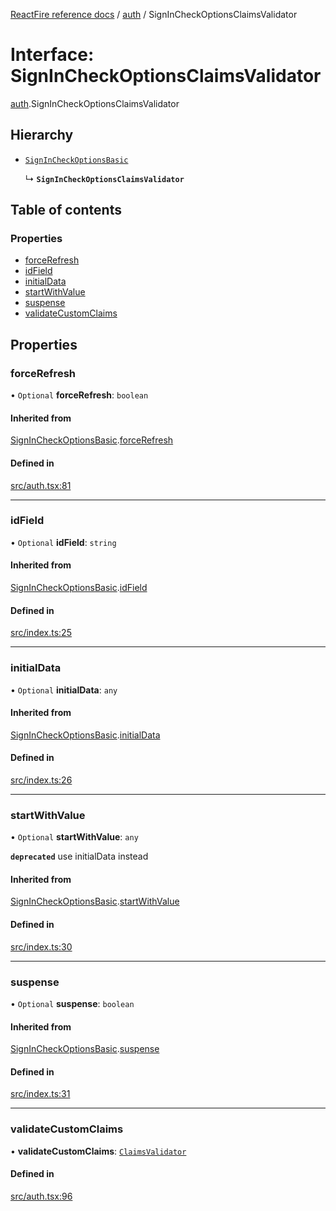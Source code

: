 [ReactFire reference docs](../README.md) / [auth](../modules/auth.md) / SignInCheckOptionsClaimsValidator

# Interface: SignInCheckOptionsClaimsValidator

[auth](../modules/auth.md).SignInCheckOptionsClaimsValidator

## Hierarchy

- [`SignInCheckOptionsBasic`](auth.signincheckoptionsbasic.md)

  ↳ **`SignInCheckOptionsClaimsValidator`**

## Table of contents

### Properties

- [forceRefresh](auth.signincheckoptionsclaimsvalidator.md#forcerefresh)
- [idField](auth.signincheckoptionsclaimsvalidator.md#idfield)
- [initialData](auth.signincheckoptionsclaimsvalidator.md#initialdata)
- [startWithValue](auth.signincheckoptionsclaimsvalidator.md#startwithvalue)
- [suspense](auth.signincheckoptionsclaimsvalidator.md#suspense)
- [validateCustomClaims](auth.signincheckoptionsclaimsvalidator.md#validatecustomclaims)

## Properties

### forceRefresh

• `Optional` **forceRefresh**: `boolean`

#### Inherited from

[SignInCheckOptionsBasic](auth.signincheckoptionsbasic.md).[forceRefresh](auth.signincheckoptionsbasic.md#forcerefresh)

#### Defined in

[src/auth.tsx:81](https://github.com/FirebaseExtended/reactfire/blob/main/src/auth.tsx#L81)

___

### idField

• `Optional` **idField**: `string`

#### Inherited from

[SignInCheckOptionsBasic](auth.signincheckoptionsbasic.md).[idField](auth.signincheckoptionsbasic.md#idfield)

#### Defined in

[src/index.ts:25](https://github.com/FirebaseExtended/reactfire/blob/main/src/index.ts#L25)

___

### initialData

• `Optional` **initialData**: `any`

#### Inherited from

[SignInCheckOptionsBasic](auth.signincheckoptionsbasic.md).[initialData](auth.signincheckoptionsbasic.md#initialdata)

#### Defined in

[src/index.ts:26](https://github.com/FirebaseExtended/reactfire/blob/main/src/index.ts#L26)

___

### startWithValue

• `Optional` **startWithValue**: `any`

**`deprecated`** use initialData instead

#### Inherited from

[SignInCheckOptionsBasic](auth.signincheckoptionsbasic.md).[startWithValue](auth.signincheckoptionsbasic.md#startwithvalue)

#### Defined in

[src/index.ts:30](https://github.com/FirebaseExtended/reactfire/blob/main/src/index.ts#L30)

___

### suspense

• `Optional` **suspense**: `boolean`

#### Inherited from

[SignInCheckOptionsBasic](auth.signincheckoptionsbasic.md).[suspense](auth.signincheckoptionsbasic.md#suspense)

#### Defined in

[src/index.ts:31](https://github.com/FirebaseExtended/reactfire/blob/main/src/index.ts#L31)

___

### validateCustomClaims

• **validateCustomClaims**: [`ClaimsValidator`](auth.claimsvalidator.md)

#### Defined in

[src/auth.tsx:96](https://github.com/FirebaseExtended/reactfire/blob/main/src/auth.tsx#L96)
